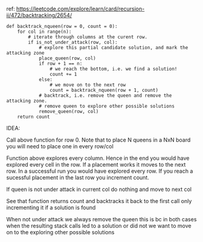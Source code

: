 ref: https://leetcode.com/explore/learn/card/recursion-ii/472/backtracking/2654/
```
def backtrack_nqueen(row = 0, count = 0):
    for col in range(n):
        # iterate through columns at the curent row.
        if is_not_under_attack(row, col):
            # explore this partial candidate solution, and mark the attacking zone
            place_queen(row, col)
            if row + 1 == n:
                # we reach the bottom, i.e. we find a solution!
                count += 1
            else:
                # we move on to the next row
                count = backtrack_nqueen(row + 1, count)
            # backtrack, i.e. remove the queen and remove the attacking zone.
            # remove queen to explore other possible solutions
            remove_queen(row, col)
    return count
```

IDEA:

Call above function for row 0. Note that to place N queens in a NxN board you will need to place one in every row/col

Function above explores every column. Hence in the end you would have explored every cell in the row. If a placement works it moves to the next row. In a successful run you would have explored every row. If you reach a sucessful placement in the last row you increment count. 

If queen is not under attack in current col do nothing and move to next col

See that function returns count and backtracks it back to the first call only incrementing it if a solution is found

When not under attack we always remove the queen this is bc in both cases when  the resulting stack calls led to a solution or did not we want to move on to the exploring other possible solutions

